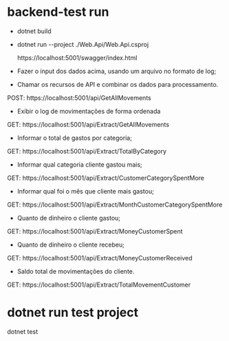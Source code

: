 # backend-test run

- dotnet build

- dotnet run --project ./Web.Api/Web.Api.csproj

  https://localhost:5001/swagger/index.html

- Fazer o input dos dados acima, usando um arquivo no formato de log;
- Chamar os recursos de API e combinar os dados para processamento.

POST: https://localhost:5001/api/GetAllMovements

- Exibir o log de movimentações de forma ordenada

GET: https://localhost:5001/api/Extract/GetAllMovements

- Informar o total de gastos por categoria;

GET: https://localhost:5001/api/Extract/TotalByCategory

- Informar qual categoria cliente gastou mais;

GET: https://localhost:5001/api/Extract/CustomerCategorySpentMore

- Informar qual foi o mês que cliente mais gastou;

GET: https://localhost:5001/api/Extract/MonthCustomerCategorySpentMore

- Quanto de dinheiro o cliente gastou;

GET: https://localhost:5001/api/Extract/MoneyCustomerSpent

- Quanto de dinheiro o cliente recebeu;

GET: https://localhost:5001/api/Extract/MoneyCustomerReceived

- Saldo total de movimentações do cliente.

GET: https://localhost:5001/api/Extract/TotalMovementCustomer

# dotnet run test project
dotnet test